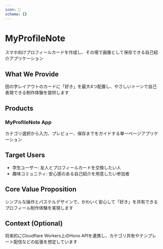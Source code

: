 ```yaml
---
icon: 🩵
schema: {}
---
```


# MyProfileNote

スマホ向けプロフィールカードを作成し、その場で画像として保存できる自己紹介アプリケーション

## What We Provide

田の字レイアウトのカードに「好き」を最大4つ配置し、やさしいトーンで自己表現できる制作体験を提供します

## Products

### MyProfileNote App
カテゴリ選択から入力、プレビュー、保存までをガイドする単一ページアプリケーション

## Target Users

- 学生ユーザー: 友人とプロフィールカードを交換したい人
- 趣味コミュニティ: 安心感のある自己紹介を用意したい参加者

## Core Value Proposition

シンプルな操作とパステルデザインで、かわいく安心して「好き」を共有できるプロフィール制作体験を実現します

## Context (Optional)

将来的にCloudflare Workers上のHono APIを連携し、カテゴリ共有やテンプレート配信などの拡張を想定しています
